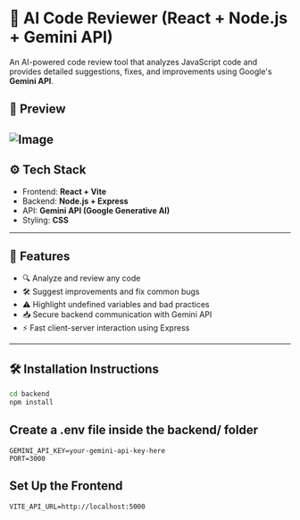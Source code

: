 # 🤖 AI Code Reviewer (React + Node.js + Gemini API)

An AI-powered code review tool that analyzes JavaScript code and provides detailed suggestions, fixes, and improvements using Google's **Gemini API**.

## 📸 Preview

![Image](https://github.com/user-attachments/assets/48742d97-8b99-4f1f-949d-34fd1633dcd7)
---

## ⚙️ Tech Stack

- Frontend: **React + Vite**
- Backend: **Node.js + Express**
- API: **Gemini API (Google Generative AI)**
- Styling: **CSS** 

---

## 🚀 Features

- 🔍 Analyze and review any code
- 🛠 Suggest improvements and fix common bugs
- ⚠ Highlight undefined variables and bad practices
- 📥 Secure backend communication with Gemini API
- ⚡ Fast client-server interaction using Express

---

## 🛠️ Installation Instructions

```bash
cd backend
npm install
```
## Create a .env file inside the backend/ folder

```
GEMINI_API_KEY=your-gemini-api-key-here
PORT=3000
```

## Set Up the Frontend

```
VITE_API_URL=http://localhost:5000
```


